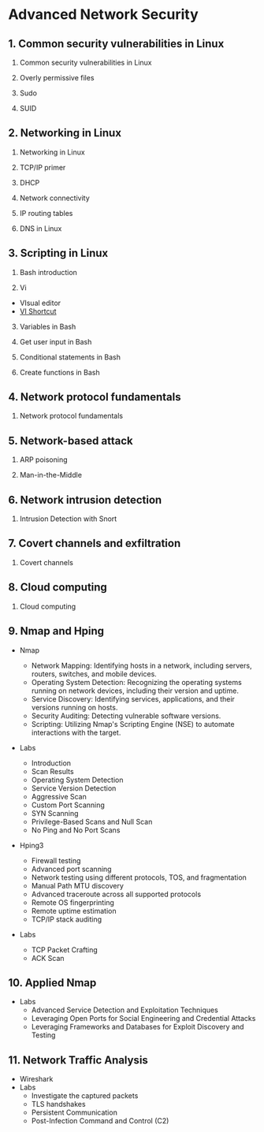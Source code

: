 # Advanced Network Security

## 1. Common security vulnerabilities in Linux

1. Common security vulnerabilities in Linux

2. Overly permissive files

3. Sudo

4. SUID

## 2. Networking in Linux

1. Networking in Linux

2. TCP/IP primer

3. DHCP

4. Network connectivity

5. IP routing tables

6. DNS in Linux

## 3. Scripting in Linux

1. Bash introduction

2. Vi

* VIsual editor
* [VI Shortcut](chrome-extension://efaidnbmnnnibpcajpcglclefindmkaj/https://www.atmos.albany.edu/daes/atmclasses/atm350/vi_cheat_sheet.pdf)

3. Variables in Bash

4. Get user input in Bash

5. Conditional statements in Bash

6. Create functions in Bash

## 4. Network protocol fundamentals

1. Network protocol fundamentals

## 5. Network-based attack

1. ARP poisoning

2. Man-in-the-Middle

## 6. Network intrusion detection

1. Intrusion Detection with Snort

## 7. Covert channels and exfiltration

1. Covert channels

## 8. Cloud computing

1. Cloud computing

## 9. Nmap and Hping

* Nmap
  - Network Mapping: Identifying hosts in a network, including servers, routers, switches, and mobile devices.
  - Operating System Detection: Recognizing the operating systems running on network devices, including their version and uptime.
  - Service Discovery: Identifying services, applications, and their versions running on hosts.
  - Security Auditing: Detecting vulnerable software versions.
  - Scripting: Utilizing Nmap's Scripting Engine (NSE) to automate interactions with the target.
* Labs
  - Introduction
  - Scan Results
  - Operating System Detection
  - Service Version Detection
  - Aggressive Scan
  - Custom Port Scanning
  - SYN Scanning
  - Privilege-Based Scans and Null Scan
  - No Ping and No Port Scans
 
* Hping3
  - Firewall testing
  - Advanced port scanning
  - Network testing using different protocols, TOS, and fragmentation
  - Manual Path MTU discovery
  - Advanced traceroute across all supported protocols
  - Remote OS fingerprinting
  - Remote uptime estimation
  - TCP/IP stack auditing
* Labs
  - TCP Packet Crafting
  - ACK Scan

## 10. Applied Nmap

* Labs
  - Advanced Service Detection and Exploitation Techniques
  - Leveraging Open Ports for Social Engineering and Credential Attacks
  - Leveraging Frameworks and Databases for Exploit Discovery and Testing

## 11. Network Traffic Analysis

* Wireshark
* Labs
  - Investigate the captured packets
  - TLS handshakes
  - Persistent Communication
  - Post-Infection Command and Control (C2)

